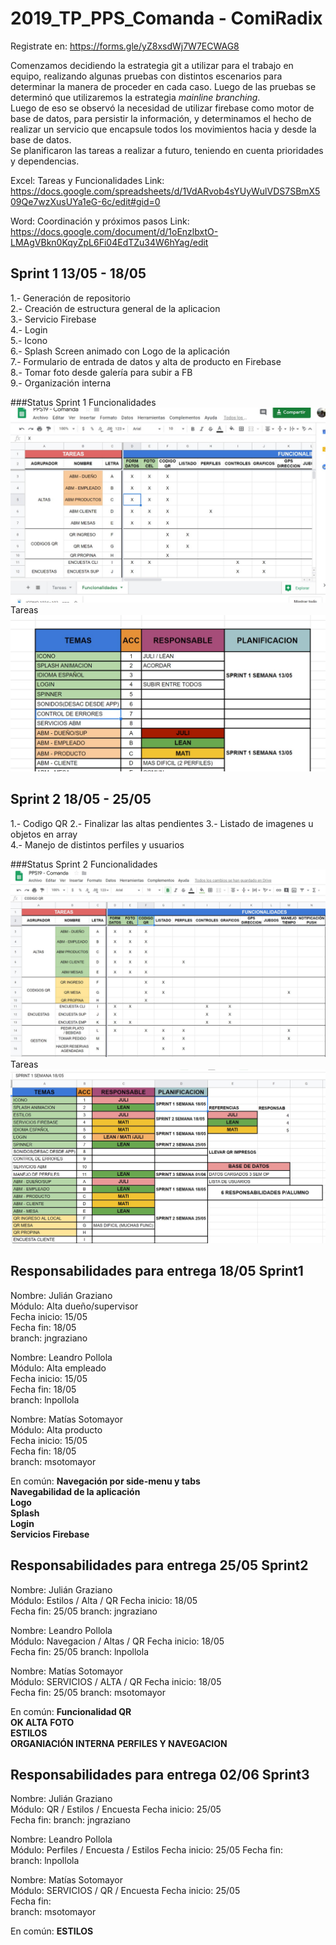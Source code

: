 # 2019_TP_PPS_Comanda - ComiRadix

Registrate en: https://forms.gle/yZ8xsdWj7W7ECWAG8


Comenzamos decidiendo la estrategia git a utilizar para el trabajo en equipo, realizando algunas pruebas con distintos escenarios para determinar la manera de proceder en cada caso. Luego de las pruebas se determinó que utilizaremos la estrategia *mainline branching*.  
Luego de eso se observó la necesidad de utilizar firebase como motor de base de datos, para persistir la información, y determinamos el hecho de realizar un servicio que encapsule todos los movimientos hacia y desde la base de datos.  
Se planificaron las tareas a realizar a futuro, teniendo en cuenta prioridades y dependencias.  


Excel: Tareas y Funcionalidades
Link: https://docs.google.com/spreadsheets/d/1VdARvob4sYUyWulVDS7SBmX509Qe7wzXusUYa1eG-6c/edit#gid=0

Word: Coordinación y próximos pasos
Link: https://docs.google.com/document/d/1oEnzlbxtO-LMAgVBkn0KqyZpL6Fi04EdTZu34W6hYag/edit

## Sprint 1 13/05 - 18/05

1.- Generación de repositorio  
2.- Creación de estructura general de la aplicacion  
3.- Servicio Firebase  
4.- Login  
5.- Icono  
6.- Splash Screen animado con Logo de la aplicación  
7.- Formulario de entrada de datos y alta de producto en Firebase  
8.- Tomar foto desde galería para subir a FB  
9.- Organización interna

###Status Sprint 1
Funcionalidades
![alt text](Screenshots/Sprint1-18-05-AvanceFuncionalidades.jpg)
Tareas
![alt text](Screenshots/Sprint1-18-05-AvanceTareas.jpg)

## Sprint 2 18/05 - 25/05

1.- Codigo QR
2.- Finalizar las altas pendientes
3.- Listado de imagenes u objetos en array  
4.- Manejo de distintos perfiles y usuarios

###Status Sprint 2
Funcionalidades
![alt text](Screenshots/Sprint2-25-05-AvanceFuncionalidades.jpg)
Tareas
![alt text](Screenshots/Sprint2-25-05-AvanceTareas.jpg)

## Responsabilidades para entrega 18/05 Sprint1
Nombre: Julián Graziano  
Módulo: Alta dueño/supervisor  
Fecha inicio: 15/05  
Fecha fin: 18/05  
branch: jngraziano  

Nombre: Leandro Pollola  
Módulo: Alta empleado  
Fecha inicio: 15/05  
Fecha fin: 18/05  
branch: lnpollola  
  
Nombre: Matías Sotomayor  
Módulo: Alta producto  
Fecha inicio: 15/05  
Fecha fin: 18/05  
branch: msotomayor  

En común:
**Navegación por side-menu y tabs**  
**Navegabilidad de la aplicación**  
**Logo**  
**Splash**  
**Login**  
**Servicios Firebase**


## Responsabilidades para entrega 25/05 Sprint2
Nombre: Julián Graziano  
Módulo: Estilos / Alta / QR
Fecha inicio: 18/05  
Fecha fin:  25/05
branch: jngraziano  

Nombre: Leandro Pollola  
Módulo: Navegacion / Altas / QR
Fecha inicio: 18/05  
Fecha fin:   25/05
branch: lnpollola  
  
Nombre: Matías Sotomayor  
Módulo:   SERVICIOS / ALTA / QR
Fecha inicio: 18/05  
Fecha fin:   25/05
branch: msotomayor  

En común:
**Funcionalidad QR**  
**OK ALTA FOTO**  
**ESTILOS**  
**ORGANIACIÓN INTERNA**
**PERFILES Y NAVEGACION**

## Responsabilidades para entrega 02/06 Sprint3
Nombre: Julián Graziano  
Módulo: QR / Estilos / Encuesta
Fecha inicio: 25/05  
Fecha fin: 
branch: jngraziano  

Nombre: Leandro Pollola  
Módulo: Perfiles / Encuesta / Estilos
Fecha inicio: 25/05 
Fecha fin:   
branch: lnpollola  
  
Nombre: Matías Sotomayor  
Módulo:   SERVICIOS / QR / Encuesta
Fecha inicio: 25/05  
Fecha fin:   
branch: msotomayor  

En común:
**ESTILOS**